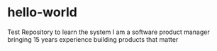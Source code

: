 # hello-world
Test Repository to learn the system
I am a software product manager bringing 15 years experience building products that matter
